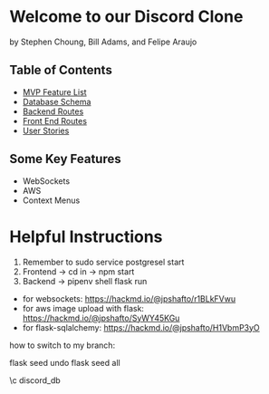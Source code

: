 # Welcome to our Discord Clone
by Stephen Choung, Bill Adams, and Felipe Araujo

## Table of Contents
* [MVP Feature List](https://github.com/f-q-a/discord-clone/wiki/Feature-List)
* [Database Schema](https://github.com/f-q-a/discord-clone/wiki/Database-Schema)
* [Backend Routes](https://github.com/f-q-a/discord-clone/wiki/Backend-Routes)
* [Front End Routes](https://github.com/f-q-a/discord-clone/wiki/Frontend-Routes)
* [User Stories](https://github.com/f-q-a/discord-clone/wiki/User-Stories)

## Some Key Features
* WebSockets
* AWS
* Context Menus

# Helpful Instructions
1. Remember to sudo service postgresel start
2. Frontend -> cd in -> npm start
3. Backend -> pipenv shell flask run

- for websockets: https://hackmd.io/@jpshafto/r1BLkFVwu
- for aws image upload with flask: https://hackmd.io/@jpshafto/SyWY45KGu
- for flask-sqlalchemy: https://hackmd.io/@jpshafto/H1VbmP3yO

how to switch to my branch:
<!-- git checkout stephen -->

flask seed undo
flask seed all

\c discord_db
